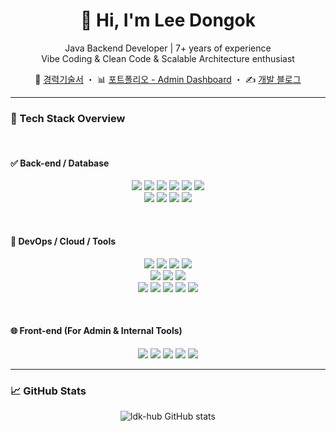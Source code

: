 <h1 align="center">👋 Hi, I'm Lee Dongok</h1>

<p align="center">
  Java Backend Developer | 7+ years of experience<br>  
  Vibe Coding & Clean Code & Scalable Architecture enthusiast
</p>

<p align="center">
  📄 <a href="https://ldk-hub.github.io/about/">경력기술서</a> ・  
  📊 <a href="https://ldk-hub.github.io/%EB%8C%80%EC%8B%9C%EB%B3%B4%EB%93%9C/realtime_system/">포트폴리오 - Admin Dashboard</a> ・  
  ✍️ <a href="https://ldk-hub.github.io/">개발 블로그</a>
</p>

---

### 🔧 Tech Stack Overview

<br/>

#### ✅ Back-end / Database

<p align="center">
  <img src="https://img.shields.io/badge/Java-007396?style=flat&logo=Java&logoColor=white"/>
  <img src="https://img.shields.io/badge/SpringBoot-6DB33F?style=flat&logo=SpringBoot&logoColor=black"/>
  <img src="https://img.shields.io/badge/SpringSecurity-6DB33F?style=flat&logo=SpringSecurity&logoColor=black"/>
  <img src="https://img.shields.io/badge/SpringDataJPA-6DB33F?style=flat&logo=SpringBoot&logoColor=black"/>
  <img src="https://img.shields.io/badge/QueryDSL-6DB33F?style=flat&logo=SpringBoot&logoColor=black"/>
  <img src="https://img.shields.io/badge/JPA-FF6C2C?style=flat&logo=&logoColor=white"/><br/>
  <img src="https://img.shields.io/badge/PostgreSQL-4169E1?style=flat&logo=PostgreSQL&logoColor=white"/>
  <img src="https://img.shields.io/badge/MySQL-4479A1?style=flat&logo=MySQL&logoColor=black"/>
  <img src="https://img.shields.io/badge/MariaDB-003545?style=flat&logo=MariaDB&logoColor=black"/>
  <img src="https://img.shields.io/badge/Oracle-F80000?style=flat&logo=Oracle&logoColor=black"/>
</p>

<br/>

#### 🧩 DevOps / Cloud / Tools

<p align="center">
  <img src="https://img.shields.io/badge/AmazonAWS-232F3E?style=flat&logo=AmazonAWS&logoColor=white"/>
  <img src="https://img.shields.io/badge/MicrosoftAzure-0078D4?style=flat&logo=MicrosoftAzure&logoColor=white"/>
  <img src="https://img.shields.io/badge/AmazonECS-FF9900?style=flat&logo=AmazonECS&logoColor=white"/>
  <img src="https://img.shields.io/badge/AmazonRDS-527FFF?style=flat&logo=AmazonRDS&logoColor=white"/><br/>
  <img src="https://img.shields.io/badge/Linux-FCC624?style=flat&logo=Linux&logoColor=black"/>
  <img src="https://img.shields.io/badge/Docker-2496ED?style=flat&logo=Docker&logoColor=black"/>
  <img src="https://img.shields.io/badge/Jenkins-D24939?style=flat&logo=Jenkins&logoColor=black"/><br/>
  <img src="https://img.shields.io/badge/Git-181717?style=flat&logo=GitHub&logoColor=white"/>
  <img src="https://img.shields.io/badge/svn-FFB13B?style=flat&logo=&logoColor=white"/>
  <img src="https://img.shields.io/badge/SourceTree-0052CC?style=flat&logo=sourcetree&logoColor=white"/>
  <img src="https://img.shields.io/badge/dbeaver-382923?style=flat&logo=DBeaver&logoColor=white"/>
  <img src="https://img.shields.io/badge/postman-FF6C37?style=flat&logo=postman&logoColor=white"/>
</p>

<br/>

#### 🌐 Front-end (For Admin & Internal Tools)

<p align="center">
  <img src="https://img.shields.io/badge/HTML5-E34F26?style=flat&logo=HTML5&logoColor=black"/>
  <img src="https://img.shields.io/badge/JavaScript-F7DF1E?style=flat&logo=JavaScript&logoColor=white"/>
  <img src="https://img.shields.io/badge/Bootstrap-7952B3?style=flat&logo=Bootstrap&logoColor=black"/>
  <img src="https://img.shields.io/badge/Vue.js-4FC08D?style=flat&logo=Vue.js&logoColor=white"/>
  <img src="https://img.shields.io/badge/jQuery-0769AD?style=flat&logo=jQuery&logoColor=white"/>
</p>

---

### 📈 GitHub Stats

<p align="center">
  <img src="https://github-readme-stats.vercel.app/api?username=ldk-hub&show_icons=true&theme=default" alt="ldk-hub GitHub stats"/>
</p>
